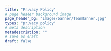 ```yaml
---
title: "Privacy Policy"
# page header background image
page_header_bg: "images/banner/TeamBanner.jpg"
types: "privacy policy"
# meta description
metadescription: ""
# save as draft
draft: false
---
```

